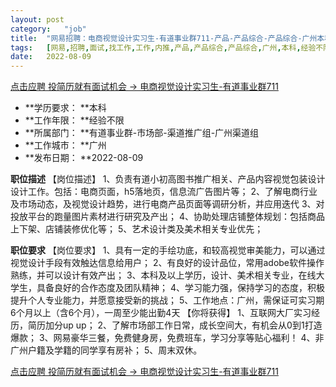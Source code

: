 ```yaml
---
layout:	post
category:	"job"
title:	"网易招聘：电商视觉设计实习生-有道事业群711-产品-产品综合-产品综合-广州本科经验不限"
tags:	[网易,招聘,面试,找工作,工作,内推,产品,产品综合,产品综合,广州,本科,经验不限]
date:	2022-08-09
---
```


[点击应聘 投简历就有面试机会 -> 电商视觉设计实习生-有道事业群711](http://mobile.bole.netease.com/bole/boleDetail?id=41987&employeeId=346f03c3cda5f04c&key=all)



- **学历要求： **本科
- **工作年限： **经验不限
- **所属部门： **有道事业群-市场部-渠道推广组-广州渠道组
- **工作城市： **广州
- **发布日期： **2022-08-09



**职位描述**
【岗位描述】
1、负责有道小初高图书推广相关、产品内容视觉包装设计设计工作。包括：电商页面，h5落地页，信息流广告图片等；
2、了解电商行业及市场动态，及视觉设计趋势，进行电商产品页面等调研分析，并应用迭代
3、对投放平台的跑量图片素材进行研究及产出；
4、协助处理店铺整体规划：包括商品上下架、店铺装修优化等；
5、艺术设计类及美术相关专业优先；



**职位要求**
【岗位要求】
1、具有一定的手绘功底，和较高视觉审美能力，可以通过视觉设计手段有效触达信息给用户；
2、有良好的设计品位，常用adobe软件操作熟练，并可以设计有效产出；
3、本科及以上学历，设计、美术相关专业，在线大学生，具备良好的合作态度及团队精神；
4、学习能力强，保持学习的态度，积极提升个人专业能力，并愿意接受新的挑战；
5、工作地点：广州，需保证可实习期6个月以上（含6个月），一周至少能出勤4天
【你将获得】
1、互联网大厂实习经历，简历加分up up；
2、了解市场部工作日常，成长空间大，有机会从0到1打造爆款；
3、网易豪华三餐，免费健身房，免费班车，学习分享等贴心福利！
4、非广州户籍及学籍的同学享有房补；
5、周末双休。



[点击应聘 投简历就有面试机会 -> 电商视觉设计实习生-有道事业群711](http://mobile.bole.netease.com/bole/boleDetail?id=41987&employeeId=346f03c3cda5f04c&key=all)